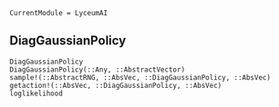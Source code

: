 ```@meta
CurrentModule = LyceumAI
```

## DiagGaussianPolicy

```@docs
DiagGaussianPolicy
DiagGaussianPolicy(::Any, ::AbstractVector)
sample!(::AbstractRNG, ::AbsVec, ::DiagGaussianPolicy, ::AbsVec)
getaction!(::AbsVec, ::DiagGaussianPolicy, ::AbsVec)
loglikelihood
```
